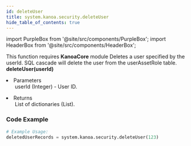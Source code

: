 ```yaml
---
id: deleteUser
title: system.kanoa.security.deleteUser
hide_table_of_contents: true
---
```


import PurpleBox from '@site/src/components/PurpleBox';
import HeaderBox from '@site/src/components/HeaderBox';

<PurpleBox>This function requires <b>KanoaCore</b> module</PurpleBox>
<HeaderBox header="Description">Deletes a user specified by the userId. SQL cascade will delete the user from the userAssetRole table.</HeaderBox>
<HeaderBox header="Syntax">
    <b>deleteUser(userId)</b>
    <li>Parameters <br />
        <ul>userId (Integer) - User ID.</ul>
    </li>
    <li>Returns <br />
        <ul>List of dictionaries (List).</ul>
    </li>
</HeaderBox>

### Code Example

```python
# Example Usage:
deletedUserRecords = system.kanoa.security.deleteUser(123)